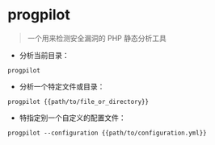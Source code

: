 # progpilot

> 一个用来检测安全漏洞的 PHP 静态分析工具

- 分析当前目录：

`progpilot`

- 分析一个特定文件或目录：

`progpilot {{path/to/file_or_directory}}`

- 特指定别一个自定义的配置文件：

`progpilot --configuration {{path/to/configuration.yml}}`

[#]: contributors: ([lc])